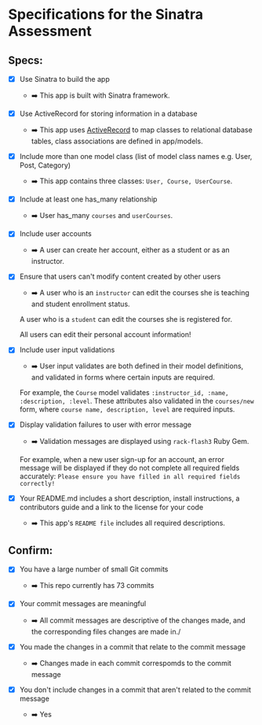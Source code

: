 # Specifications for the Sinatra Assessment

## Specs:
- [x] Use Sinatra to build the app
    * ➡️ This app is built with Sinatra framework.

- [X] Use ActiveRecord for storing information in a database
    * ➡️ This app uses [ActiveRecord](https://github.com/rails/rails/tree/master/activerecord) to map classes to relational database tables, class associations are defined in app/models.

- [X] Include more than one model class (list of model class names e.g. User, Post, Category)
    * ➡️ This app contains three classes: ```User, Course, UserCourse```.

- [X] Include at least one has_many relationship 
    * ➡️ User has_many ```courses``` and ```userCourses```.

- [X] Include user accounts
    * ➡️ A user can create her account, either as a student or as an instructor.

- [X] Ensure that users can't modify content created by other users
    * ➡️ A user who is an ```instructor``` can edit the courses she is teaching and student enrollment status. 

    A user who is a ```student``` can edit the courses she is registered for. 

    All users can edit their personal account information!

- [X] Include user input validations
    * ➡️ User input validates are both defined in their model definitions, and validated in forms where certain inputs are required. 

    For example, the ```Course``` model validates ```:instructor_id, :name, :description, :level```. These attributes also validated in the ```courses/new``` form, where ```course name, description, level``` are required inputs.


- [X] Display validation failures to user with error message
    * ➡️ Validation messages are displayed using ```rack-flash3``` Ruby Gem. 

    For example, when a new user sign-up for an account, an error message will be displayed if they do not complete all required fields accurately:
    ```Please ensure you have filled in all required fields correctly!``` 

- [X] Your README.md includes a short description, install instructions, a contributors guide and a link to the license for your code
    * ➡️ This app's ```README file``` includes all required descriptions.

## Confirm:
- [X] You have a large number of small Git commits
    * ➡️ This repo currently has 73 commits

- [X] Your commit messages are meaningful
    * ➡️ All commit messages are descriptive of the changes made, and the corresponding files changes are made in./

- [X] You made the changes in a commit that relate to the commit message
    * ➡️ Changes made in each commit correspomds to the commit message

- [X] You don't include changes in a commit that aren't related to the commit message
    * ➡️ Yes